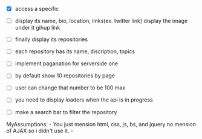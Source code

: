 - [X] access a specific
- [ ] display its name, bio, location, links(ex. twitter link) display the image under it gihup link
- [ ] finally display its repositories
- [ ] each repository has its name, discription, topics
- [ ] implement paganation for serverside one
- [ ] by default show 10 repositories by page
- [ ] user can change that number to be 100 max
- [ ] you need to display loaders when the api is in progress
- [ ] make a search bar to filter the repository



MyAssumptions:
    - You just mension html, css, js, bs, and jquery no mension of AJAX so i didn't use it.
    - 
    